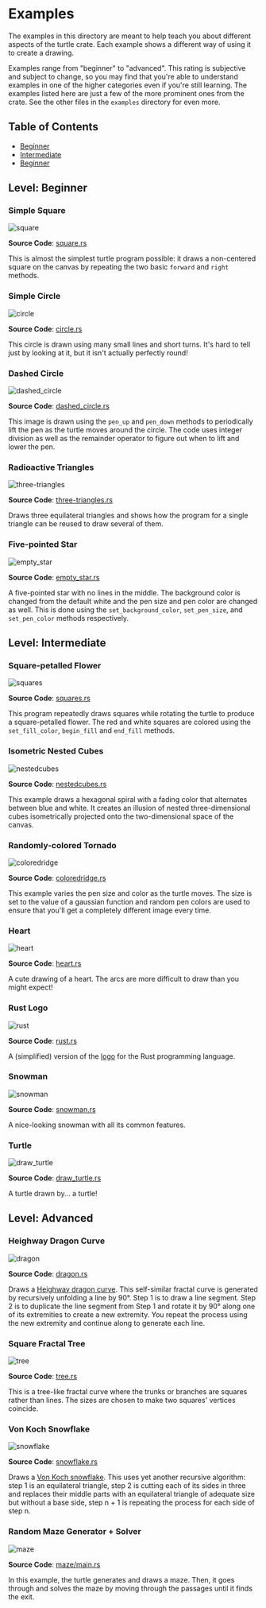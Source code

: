 # Examples

The examples in this directory are meant to help teach you about different
aspects of the turtle crate. Each example shows a different way of using it
to create a drawing. 

Examples range from "beginner" to "advanced". This rating is subjective and
subject to change, so you may find that you're able to understand examples
in one of the higher categories even if you're still learning. The examples
listed here are just a few of the more prominent ones from the crate. See
the other files in the `examples` directory for even more.

## Table of Contents

<!-- TODO: Make a more detailed table of contents that lists all the examples -->

* [Beginner](#level-beginner)
* [Intermediate](#level-intermediate)
* [Beginner](#level-beginner)

## Level: Beginner

### Simple Square

![square](../docs/assets/images/examples/square.gif)

**Source Code**: [square.rs](square.rs)

This is almost the simplest turtle program possible: it draws a non-centered
square on the canvas by repeating the two basic `forward` and `right` methods.

### Simple Circle

![circle](../docs/assets/images/examples/circle.gif)

**Source Code**: [circle.rs](circle.rs)

This circle is drawn using many small lines and short turns. It's hard to tell
just by looking at it, but it isn't actually perfectly round!

### Dashed Circle

![dashed_circle](../docs/assets/images/examples/dashed_circle.gif)

**Source Code**: [dashed_circle.rs](dashed_circle.rs)

This image is drawn using the `pen_up` and `pen_down` methods to periodically
lift the pen as the turtle moves around the circle. The code uses integer
division as well as the remainder operator to figure out when to lift and
lower the pen.

### Radioactive Triangles

![three-triangles](../docs/assets/images/examples/three-triangles.gif)

**Source Code**: [three-triangles.rs](three-triangles.rs)

Draws three equilateral triangles and shows how the program for a single triangle
can be reused to draw several of them.

### Five-pointed Star

![empty_star](../docs/assets/images/examples/empty_star.gif)

**Source Code**: [empty_star.rs](empty_star.rs)

A five-pointed star with no lines in the middle. The background color is changed
from the default white and the pen size and pen color are changed as well. This
is done using the `set_background_color`, `set_pen_size`, and `set_pen_color`
methods respectively.

## Level: Intermediate

### Square-petalled Flower

![squares](../docs/assets/images/examples/squares.gif)

**Source Code**: [squares.rs](squares.rs)

This program repeatedly draws squares while rotating the turtle to produce a
square-petalled flower. The red and white squares are colored using the
`set_fill_color`, `begin_fill` and `end_fill` methods.

### Isometric Nested Cubes

![nestedcubes](../docs/assets/images/examples/nestedcubes.gif)

**Source Code**: [nestedcubes.rs](nestedcubes.rs)

This example draws a hexagonal spiral with a fading color that alternates
between blue and white. It creates an illusion of nested three-dimensional
cubes isometrically projected onto the two-dimensional space of the canvas.

### Randomly-colored Tornado

![coloredridge](../docs/assets/images/examples/coloredridge.gif)

**Source Code**: [coloredridge.rs](coloredridge.rs)

This example varies the pen size and color as the turtle moves. The size is
set to the value of a gaussian function and random pen colors are used to
ensure that you'll get a completely different image every time.

### Heart

![heart](../docs/assets/images/examples/heart.gif)

**Source Code**: [heart.rs](heart.rs)

A cute drawing of a heart. The arcs are more difficult to draw than you
might expect!

### Rust Logo

![rust](../docs/assets/images/examples/rust.gif)

**Source Code**: [rust.rs](rust.rs)

A (simplified) version of the [logo][rust-logo] for the Rust
programming language.

[rust-logo]: https://github.com/rust-lang/rust-artwork/blob/master/logo/rust-logo-blk.svg

### Snowman

![snowman](../docs/assets/images/examples/snowman.gif)

**Source Code**: [snowman.rs](snowman.rs)

A nice-looking snowman with all its common features.

### Turtle

![draw_turtle](../docs/assets/images/examples/draw_turtle.gif)

**Source Code**: [draw_turtle.rs](draw_turtle.rs)

A turtle drawn by... a turtle!

## Level: Advanced

### Heighway Dragon Curve

![dragon](../docs/assets/images/examples/dragon.gif)

**Source Code**: [dragon.rs](dragon.rs)

Draws a [Heighway dragon curve](https://en.wikipedia.org/wiki/Dragon_curve).
This self-similar fractal curve is generated by recursively unfolding a line by
90°. Step 1 is to draw a line segment. Step 2 is to duplicate the line segment
from Step 1 and rotate it by 90° along one of its extremities to create a new
extremity. You repeat the process using the new extremity and continue along to
generate each line.

### Square Fractal Tree

![tree](../docs/assets/images/examples/tree.gif)

**Source Code**: [tree.rs](tree.rs)

This is a tree-like fractal curve where the trunks or branches are squares
rather than lines. The sizes are chosen to make two squares' vertices coincide.

### Von Koch Snowflake

![snowflake](../docs/assets/images/examples/snowflake.gif)

**Source Code**: [snowflake.rs](snowflake.rs)

Draws a [Von Koch snowflake](https://en.wikipedia.org/wiki/Koch_snowflake). This
uses yet another recursive algorithm: step 1 is an equilateral triangle, step 2
is cutting each of its sides in three and replaces their middle parts with an
equilateral triangle of adequate size but without a base side, step n + 1 is
repeating the process for each side of step n.

### Random Maze Generator + Solver

![maze](../docs/assets/images/examples/maze.gif)

**Source Code**: [maze/main.rs](maze/main.rs)

In this example, the turtle generates and draws a maze. Then, it goes through
and solves the maze by moving through the passages until it finds the exit.
